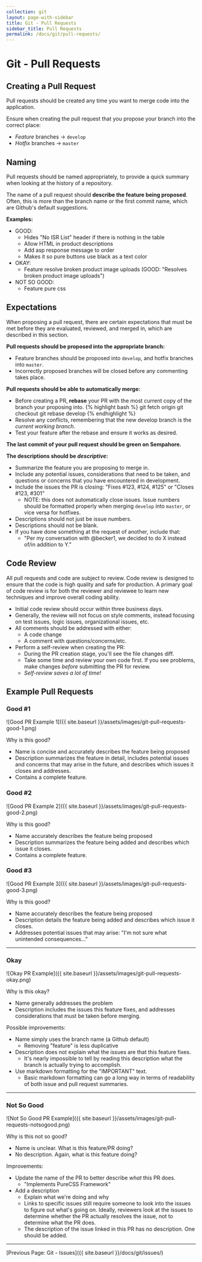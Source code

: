 ```yaml
---
collection: git
layout: page-with-sidebar
title: Git - Pull Requests
sidebar_title: Pull Requests
permalink: /docs/git/pull-requests/
---
```

# Git - Pull Requests

## Creating a Pull Request

Pull requests should be created any time you want to merge code into the application.

Ensure when creating the pull request that you propose your branch into the correct
place:

- *Feature* branches -> `develop`
- *Hotfix* branches -> `master`

## Naming

Pull requests should be named appropriately, to provide a quick summary when looking
at the history of a repository.

The name of a pull request should **describe the feature being proposed**.  Often,
this is more than the branch name or the first commit name, which are Github's
default suggestions.

**Examples:**

- GOOD:
  - Hides "No ISR List" header if there is nothing in the table
  - Allow HTML in product descriptions
  - Add asp response message to order
  - Makes it so pure buttons use black as a text color
- OKAY:
  - Feature resolve broken product image uploads
    (GOOD: "Resolves broken product image uploads")
- NOT SO GOOD:
  - Feature pure css

## Expectations

When proposing a pull request, there are certain expectations that must be met
before they are evaluated, reviewed, and merged in, which are described in this
section.

**Pull requests should be proposed into the appropriate branch:**

- Feature branches should be proposed into `develop`, and hotfix branches into
  `master`.
- Incorrectly proposed branches will be closed before any commenting takes place.

**Pull requests should be able to automatically merge:**

- Before creating a PR, **rebase** your PR with the most current copy of the branch
  your proposing into.
{% highlight bash %}
  git fetch origin
  git checkout <your-feature-branch>
  git rebase develop
{% endhighlight %}
- Resolve any conflicts, remembering that the new develop branch is the *current
  working branch*.
- Test your feature after the rebase and ensure it works as desired.

**The last commit of your pull request should be <span class="other-green">green
  on Sempahore</span>.**

**The descriptions should be *descriptive*:**

- Summarize the feature you are proposing to merge in.
- Include any potential issues, considerations that need to be taken,
  and questions or concerns that you have encountered in development.
- Include the issues the PR is closing: "Fixes #123, #124, #125" or "Closes #123,
  #301"
  - NOTE: this does not automatically close issues. Issue numbers should be
    formatted properly when merging `develop` into `master`, or vice versa for
    hotfixes.
- Descriptions should not just be issue numbers.
- Descriptions should not be blank.
- If you have done something at the request of another, include that:
  - "Per my conversation with @becker1, we decided to do X instead of/in
    addition to Y."

## Code Review

All pull requests and code are subject to review.  Code review is designed to
ensure that the code is high quality and safe for production.  A primary goal
of code review is for both the reviewer and reviewee to learn new techniques and
improve overall coding ability.

- Initial code review should occur within three business days.
- Generally, the review will not focus on style comments, instead focusing on test
  issues, logic issues, organizational issues, etc.
- All comments should be addressed with either:
  - A code change
  - A comment with questions/concerns/etc.
- Perform a self-review when creating the PR:
  - During the PR creation stage, you'll see the file changes diff.
  - Take some time and review your own code first. If you see problems, make
    changes *before* submitting the PR for review.
  - *Self-review saves a lot of time!*

## Example Pull Requests

### Good #1

![Good PR Example 1]({{ site.baseurl }}/assets/images/git-pull-requests-good-1.png)

Why is this good?

- Name is concise and accurately describes the feature being proposed
- Description summarizes the feature in detail, includes potential issues and
  concerns that may arise in the future, and describes which issues it closes
  and addresses.
- Contains a complete feature.

### Good #2

![Good PR Example 2]({{ site.baseurl }}/assets/images/git-pull-requests-good-2.png)

Why is this good?

- Name accurately describes the feature being proposed
- Description summarizes the feature being added and describes which issue it closes.
- Contains a complete feature.

### Good #3

![Good PR Example 3]({{ site.baseurl }}/assets/images/git-pull-requests-good-3.png)

Why is this good?

- Name accurately describes the feature being proposed
- Description details the feature being added and describes which issue it closes.
- Addresses potential issues that may arise: "I'm not sure what unintended
  consequences..."

___

### Okay

![Okay PR Example]({{ site.baseurl }}/assets/images/git-pull-requests-okay.png)

Why is this okay?

- Name generally addresses the problem
- Description includes the issues this feature fixes, and addresses considerations
  that must be taken before merging.

Possible improvements:

- Name simply uses the branch name (a Github default)
  - Removing "feature" is less duplicative
- Description does not explain what the issues are that this feature fixes.
  - It's nearly impossible to tell by reading this description what the branch
    is actually trying to accomplish.
- Use markdown formatting for the "IMPORTANT" text.
  - Basic markdown formatting can go a long way in terms of readability of both
    issue and pull request summaries.

___

### Not So Good

![Not So Good PR Example]({{ site.baseurl }}/assets/images/git-pull-requests-notsogood.png)

Why is this not so good?

- Name is unclear.  What is this feature/PR doing?
- No description.  Again, what is this feature doing?

Improvements:

- Update the name of the PR to better describe *what* this PR does.
  - "Implements PureCSS Framework"
- Add a description
  - Explain what we're doing and why
  - Links to specific issues still require someone to look into the issues to
    figure out what's going on.  Ideally, reviewers look at the issues to determine
    whether the PR actually resolves the issue, not to determine what the PR does.
  - The description of the issue linked in this PR has no description.  One should
    be added.

___

[Previous Page: Git - Issues]({{ site.baseurl }}/docs/git/issues/)
